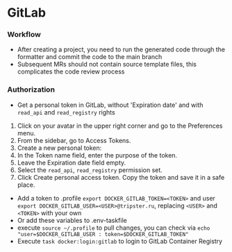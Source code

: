 # GitLab

### Workflow
* After creating a project, you need to run the generated code through the formatter and commit the code to the main branch
* Subsequent MRs should not contain source template files, this complicates the code review process

### Authorization
* Get a personal token in GitLab, without 'Expiration date' and with `read_api` and `read_registry` rights
1. Click on your avatar in the upper right corner and go to the Preferences menu.
2. From the sidebar, go to Access Tokens.
3. Create a new personal token:
1. In the Token name field, enter the purpose of the token.
2. Leave the Expiration date field empty.
3. Select the `read_api`, `read_registry` permission set.
4. Click Create personal access token. Copy the token and save it in a safe place.
* Add a token to .profile `export DOCKER_GITLAB_TOKEN=<TOKEN>` and user `export DOCKER_GITLAB_USER=<USER>@tripster.ru`, replacing `<USER>` and `<TOKEN>` with your own
* Or add these variables to .env-taskfile
* execute `source ~/.profile` to pull changes, you can check via `echo "user=$DOCKER_GITLAB_USER : token=$DOCKER_GITLAB_TOKEN"`
* Execute `task docker:login:gitlab` to login to GitLab Container Registry

